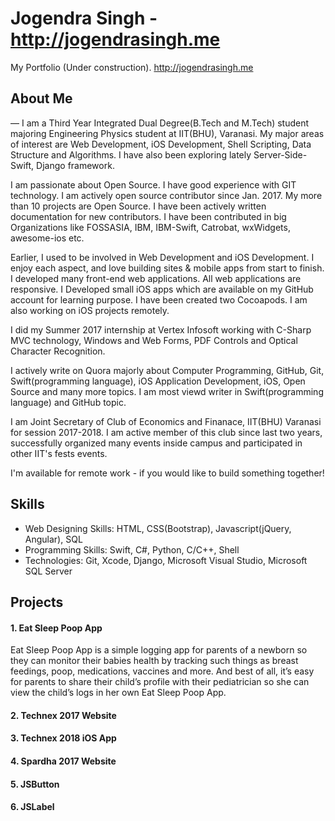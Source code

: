# Jogendra Singh - http://jogendrasingh.me
My Portfolio (Under construction). http://jogendrasingh.me

## About Me
— I am a Third Year Integrated Dual Degree(B.Tech and M.Tech) student majoring Engineering Physics student at IIT(BHU), Varanasi. My major areas of interest are Web Development, iOS Development, Shell Scripting, Data Structure and Algorithms. I have also been exploring lately Server-Side-Swift, Django framework.

I am passionate about Open Source. I have good experience with GIT technology. I am actively open source contributor since Jan. 2017. My more than 10 projects are Open Source. I have been actively written documentation for new contributors. I have been contributed in big Organizations like FOSSASIA, IBM, IBM-Swift, Catrobat, wxWidgets, awesome-ios etc.

Earlier, I used to be involved in Web Development and iOS Development. I enjoy each aspect, and love building sites & mobile apps from start to finish.
I developed many front-end web applications. All web applications are responsive. I Developed small iOS apps which are available on my GitHub account for learning purpose. I have been created two Cocoapods. I am also working on iOS projects remotely.

I did my Summer 2017 internship at Vertex Infosoft working with C-Sharp MVC technology, Windows and Web Forms, PDF Controls and Optical Character Recognition.

I actively write on Quora majorly about Computer Programming, GitHub, Git, Swift(programming language), iOS Application Development, iOS, Open Source and many more topics. I am most viewd writer in Swift(programming language) and GitHub topic.

I am Joint Secretary of Club of Economics and Finanace, IIT(BHU) Varanasi for session 2017-2018. I am active member of this club since last two years, successfully organized many events inside campus and participated in other IIT's fests events.

I'm available for remote work - if you would like to build something together!

## Skills
- Web Designing Skills: HTML, CSS(Bootstrap), Javascript(jQuery, Angular), SQL
- Programming Skills: Swift, C#, Python, C/C++, Shell
- Technologies: Git, Xcode, Django, Microsoft Visual Studio, Microsoft SQL Server

## Projects
#### 1. Eat Sleep Poop App
Eat Sleep Poop App is a simple logging app for parents of a newborn so they can monitor their babies health by tracking such things as breast feedings, poop, medications, vaccines and more. And best of all, it’s easy for parents to share their child’s profile with their pediatrician so she can view the child’s logs in her own Eat Sleep Poop App.

#### 2. Technex 2017 Website
#### 3. Technex 2018 iOS App
#### 4. Spardha 2017 Website
#### 5. JSButton
#### 6. JSLabel
